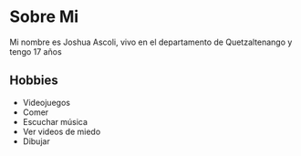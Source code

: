 # Sobre Mi
 Mi nombre es Joshua Ascoli, vivo en el departamento de Quetzaltenango y tengo 17 años
## Hobbies 
* Videojuegos
* Comer
* Escuchar música
* Ver videos de miedo 
* Dibujar